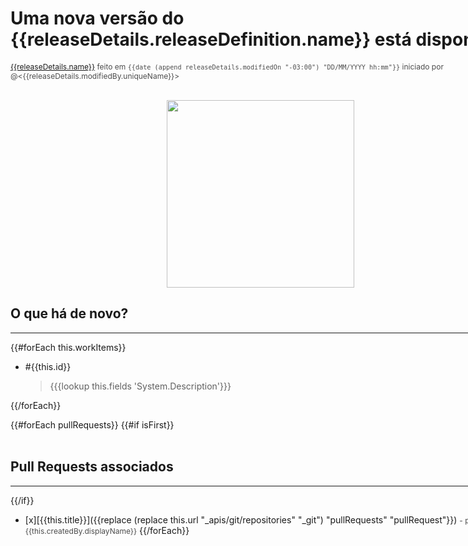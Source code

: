 <div style="margin: auto; width: 800px;">

# Uma nova versão do {{releaseDetails.releaseDefinition.name}} está disponível 
<span style="color: rgba(0,0,0,0.7); font-size: 12px">[{{releaseDetails.name}}]({{releaseDetails._links.web.href}}) feito em `{{date (append releaseDetails.modifiedOn "-03:00") "DD/MM/YYYY hh:mm"}}`  iniciado por @<{{releaseDetails.modifiedBy.uniqueName}}></span>
<br></br>
<center><img src="/nibogestao/4da38e96-7ba2-427c-9275-c3b3eb682469/_apis/git/repositories/4f4e3e2a-7418-430b-81c9-bb53fae05532/Items?path=%2F.attachments%2Ffoguete-ec407c13-76b1-41a5-a0cc-6cdd1498e981.jpg&download=false&resolveLfs=true&%24format=octetStream&api-version=5.0-preview.1&sanitize=true&versionDescriptor.version=wikiMaster" width="300" /></center>

## O que há de novo?
-----------
{{#forEach this.workItems}}
   - #{{this.id}}
      >
      > {{{lookup this.fields 'System.Description'}}}
      >
{{/forEach}} 

{{#forEach pullRequests}}
{{#if isFirst}}
<br></br>
## Pull Requests associados
-----------
{{/if}}
- [x][{{this.title}}]({{replace (replace this.url "_apis/git/repositories" "_git") "pullRequests" "pullRequest"}}) <span style="color: rgba(0,0,0,0.7); font-size: 12px">- por {{this.createdBy.displayName}}</span>
{{/forEach}}
</div>
